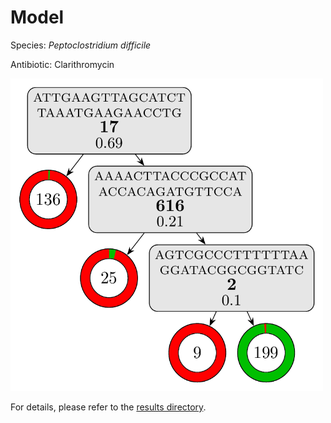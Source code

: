 
# Model

Species: *Peptoclostridium difficile*

Antibiotic: Clarithromycin

<img src="./model.png" width=500 height=500 />

For details, please refer to the [results directory](../../../../../results/cart_b/peptoclostridium%20difficile/clarithromycin/repeat_3/).

